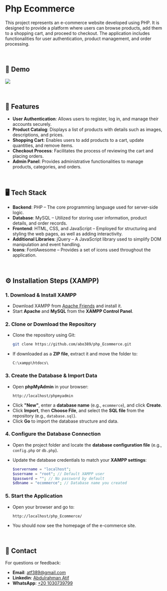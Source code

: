 # Php Ecommerce
This project represents an e-commerce website developed using PHP. It is designed to provide a platform where users can browse products, add them to a shopping cart, and proceed to checkout. The application includes functionalities for user authentication, product management, and order processing.

&nbsp;
&nbsp;

## 🚀 Demo
  [![](https://markdown-videos-api.jorgenkh.no/vimeo/1051816012%2Fe2697401b2?width=320&height=180&filetype=png)](https://vimeo.com/1051816012/e2697401b2)




&nbsp;
&nbsp;

## 🌟 Features

- **User Authentication**: Allows users to register, log in, and manage their accounts securely.
- **Product Catalog**: Displays a list of products with details such as images, descriptions, and prices.
- **Shopping Cart**: Enables users to add products to a cart, update quantities, and remove items.
- **Checkout Process**: Facilitates the process of reviewing the cart and placing orders.
- **Admin Panel**: Provides administrative functionalities to manage products, categories, and orders.

&nbsp;
&nbsp;

## 🖥️ Tech Stack

- **Backend**: PHP – The core programming language used for server-side logic.
- **Database**: MySQL – Utilized for storing user information, product details, and order records.
- **Frontend**: HTML, CSS, and JavaScript – Employed for structuring and styling the web pages, as well as adding interactivity.
- **Additional Libraries**: jQuery – A JavaScript library used to simplify DOM manipulation and event handling.
- **Icons**: FontAwesome – Provides a set of icons used throughout the application.

&nbsp;
&nbsp;

## ⚙️ Installation Steps (XAMPP)  

### **1. Download & Install XAMPP**  
- Download XAMPP from [Apache Friends](https://www.apachefriends.org/index.html) and install it.  
- Start **Apache** and **MySQL** from the **XAMPP Control Panel**.  

### **2. Clone or Download the Repository**  
- Clone the repository using Git:  
  ```bash
  git clone https://github.com/abo389/php_Ecommerce.git
  ```
- If downloaded as a **ZIP file**, extract it and move the folder to:  
  ```
  C:\xampp\htdocs\
  ```

### **3. Create the Database & Import Data**  
- Open **phpMyAdmin** in your browser:  
  ```
  http://localhost/phpmyadmin
  ```
- Click **"New"**, enter a **database name** (e.g., `ecommerce`), and click **Create**.  
- Click **Import**, then **Choose File**, and select the **SQL file** from the repository (e.g., `database.sql`).  
- Click **Go** to import the database structure and data.  

### **4. Configure the Database Connection**  
- Open the project folder and locate the **database configuration file** (e.g., `config.php` or `db.php`).  
- Update the database credentials to match your **XAMPP settings**:  

  ```php
  $servername = "localhost";
  $username = "root"; // Default XAMPP user
  $password = ""; // No password by default
  $dbname = "ecommerce"; // Database name you created
  ```

### **5. Start the Application**  
- Open your browser and go to:  
  ```
  http://localhost/php_Ecommerce/
  ```
- You should now see the homepage of the e-commerce site.  

&nbsp;
&nbsp;


## 📧 Contact
For questions or feedback:

- **Email**: [atf389@gmail.com](mailto:atf389@gmail.com)
- **Linkedin**: [Abdulrahman Atif](https://www.linkedin.com/in/abdulrahman-atef-166697216/)
- **WhatsApp**: [+20 1030739799](https://wa.me/qr/U4G7IL4YJAB3B1)
